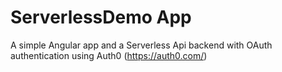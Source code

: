 # ServerlessDemo App

A simple Angular app and a Serverless Api backend with OAuth authentication using Auth0 (https://auth0.com/)

